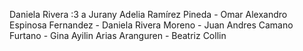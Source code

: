 Daniela Rivera :3
a Jurany Adelia Ramírez Pineda - Omar Alexandro Espinosa Fernandez - Daniela Rivera Moreno - Juan Andres Camano Furtano - Gina Ayilin Arias Aranguren - Beatriz Collin 
